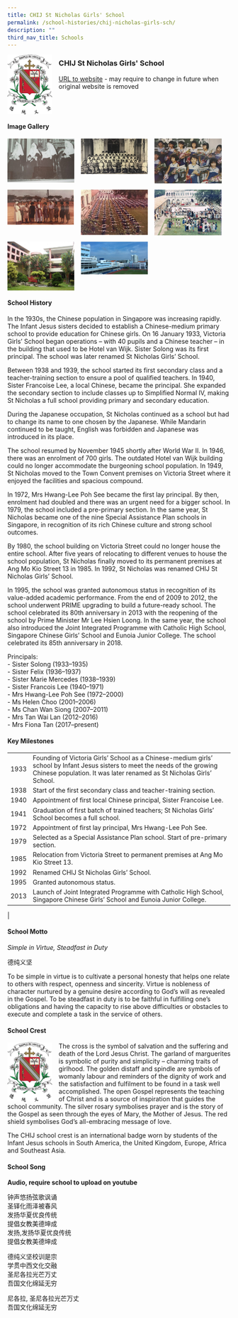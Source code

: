 ```yaml
---
title: CHIJ St Nicholas Girls' School
permalink: /school-histories/chij-nicholas-girls-sch/
description: ""
third_nav_title: Schools
---
```

<img src="/images/chijstnich1.jpg" style="width:20%;margin-right:15px;" align = "left">

### **CHIJ St Nicholas Girls' School**
[URL to website](https://chijstnicholasgirls.moe.edu.sg/) - may require to change in future when original website is removed

<br clear="left">

#### **Image Gallery**

<p><a href="https://staging.d1yxymztqoj7qn.amplifyapp.com/images/chijstnich2.jpg">  
<img src="/images/chijstnich2.jpg" style="width:30%;margin-right:15px;" align = "left">
</a></p>

<p><a href="https://staging.d1yxymztqoj7qn.amplifyapp.com/images/chijstnich3.jpg">  
<img src="/images/chijstnich3.jpg" style="width:30%;margin-right:15px;" align = "left">
</a></p>

<p><a href="https://staging.d1yxymztqoj7qn.amplifyapp.com/images/chijstnich4.jpg">  
<img src="/images/chijstnich4.jpg" style="width:30%;margin-right:15px;" align = "left">
</a></p>

<br clear="left">

<p><a href="https://staging.d1yxymztqoj7qn.amplifyapp.com/images/chijstnich5.jpg">  
<img src="/images/chijstnich5.jpg" style="width:30%;margin-right:15px;" align = "left">
</a></p>

<p><a href="https://staging.d1yxymztqoj7qn.amplifyapp.com/images/chijstnich6.jpg">  
<img src="/images/chijstnich6.jpg" style="width:30%;margin-right:15px;" align = "left">
</a></p>

<p><a href="https://staging.d1yxymztqoj7qn.amplifyapp.com/images/chijstnich7.jpg">  
<img src="/images/chijstnich7.jpg" style="width:30%;margin-right:15px;" align = "left">
</a></p>

<br clear="left">

<p><a href="https://staging.d1yxymztqoj7qn.amplifyapp.com/images/chijstnich8.jpg">  
<img src="/images/chijstnich8.jpg" style="width:30%;margin-right:15px;" align = "left">
</a></p>

<p><a href="https://staging.d1yxymztqoj7qn.amplifyapp.com/images/chijstnich9.jpg">  
<img src="/images/chijstnich9.jpg" style="width:30%;margin-right:15px;" align = "left">
</a></p>

<br clear="left">

#### **School History**
In the 1930s, the Chinese population in Singapore was increasing rapidly. The Infant Jesus sisters decided to establish a Chinese-medium primary school to provide education for Chinese girls. On 16 January 1933, Victoria Girls’ School began operations – with 40 pupils and a Chinese teacher – in the building that used to be Hotel van Wijk. Sister Solong was its first principal. The school was later renamed St Nicholas Girls’ School.

Between 1938 and 1939, the school started its first secondary class and a teacher-training section to ensure a pool of qualified teachers. In 1940, Sister Francoise Lee, a local Chinese, became the principal. She expanded the secondary section to include classes up to Simplified Normal IV, making St Nicholas a full school providing primary and secondary education.

During the Japanese occupation, St Nicholas continued as a school but had to change its name to one chosen by the Japanese. While Mandarin continued to be taught, English was forbidden and Japanese was introduced in its place.

The school resumed by November 1945 shortly after World War II. In 1946, there was an enrolment of 700 girls. The outdated Hotel van Wijk building could no longer accommodate the burgeoning school population. In 1949, St Nicholas moved to the Town Convent premises on Victoria Street where it enjoyed the facilities and spacious compound.

In 1972, Mrs Hwang-Lee Poh See became the first lay principal. By then, enrolment had doubled and there was an urgent need for a bigger school. In 1979, the school included a pre-primary section. In the same year, St Nicholas became one of the nine Special Assistance Plan schools in Singapore, in recognition of its rich Chinese culture and strong school outcomes.

By 1980, the school building on Victoria Street could no longer house the entire school. After five years of relocating to different venues to house the school population, St Nicholas finally moved to its permanent premises at Ang Mo Kio Street 13 in 1985. In 1992, St Nicholas was renamed CHIJ St Nicholas Girls’ School.

In 1995, the school was granted autonomous status in recognition of its value-added academic performance. From the end of 2009 to 2012, the school underwent PRIME upgrading to build a future-ready school. The school celebrated its 80th anniversary in 2013 with the reopening of the school by Prime Minister Mr Lee Hsien Loong. In the same year, the school also introduced the Joint Integrated Programme with Catholic High School, Singapore Chinese Girls’ School and Eunoia Junior College. The school celebrated its 85th anniversary in 2018.

Principals:<br>
\- Sister Solong (1933–1935)<br>
\- Sister Felix (1936–1937)<br>
\- Sister Marie Mercedes (1938–1939)<br>
\- Sister Francois Lee (1940–1971)<br>
\- Mrs Hwang-Lee Poh See (1972–2000)<br>
\- Ms Helen Choo (2001–2006)<br>
\- Ms Chan Wan Siong (2007–2011)<br>
\- Mrs Tan Wai Lan (2012–2016)<br>
\- Mrs Fiona Tan (2017–present)

#### **Key Milestones**

|  |  |
|:---:|---|
| 1933 | Founding of Victoria Girls’ School as a Chinese-medium girls’ school by Infant Jesus sisters to meet the needs of the growing Chinese population. It was later renamed as St Nicholas Girls’ School. |
| 1938 | Start of the first secondary class and teacher-training section. |
| 1940 | Appointment of first local Chinese principal, Sister Francoise Lee. |
| 1941 | Graduation of first batch of trained teachers; St Nicholas Girls’ School becomes a full school. |
| 1972 | Appointment of first lay principal, Mrs Hwang-Lee Poh See. |
| 1979 | Selected as a Special Assistance Plan school. Start of pre-primary section. |
| 1985 | Relocation from Victoria Street to permanent premises at Ang Mo Kio Street 13. |
| 1992 | Renamed CHIJ St Nicholas Girls’ School. |
| 1995 | Granted autonomous status. |
| 2013 | Launch of Joint Integrated Programme with Catholic High School, Singapore Chinese Girls’ School and Eunoia Junior College. |
|

#### **School Motto**
_Simple in Virtue, Steadfast in Duty_

德纯义坚

To be simple in virtue is to cultivate a personal honesty that helps one relate to others with respect, openness and sincerity. Virtue is nobleness of character nurtured by a genuine desire according to God’s will as revealed in the Gospel. To be steadfast in duty is to be faithful in fulfilling one’s obligations and having the capacity to rise above difficulties or obstacles to execute and complete a task in the service of others.

#### **School Crest**
<img src="/images/chijstnich1.jpg" style="width:20%;margin-right:15px;" align = "left">

The cross is the symbol of salvation and the suffering and death of the Lord Jesus Christ. The garland of marguerites is symbolic of purity and simplicity – charming traits of girlhood. The golden distaff and spindle are symbols of womanly labour and reminders of the dignity of work and the satisfaction and fulfilment to be found in a task well accomplished. The open Gospel represents the teaching of Christ and is a source of inspiration that guides the school community. The silver rosary symbolises prayer and is the story of the Gospel as seen through the eyes of Mary, the Mother of Jesus. The red shield symbolises God’s all-embracing message of love.

The CHIJ school crest is an international badge worn by students of the Infant Jesus schools in South America, the United Kingdom, Europe, Africa and Southeast Asia.

#### **School Song**
**Audio, require school to upload on youtube**

钟声悠扬弦歌讽诵<br>
圣铎化雨泽被春风<br>
发扬华夏优良传统<br>
提倡女教美德坤成<br>
发扬,发扬华夏优良传统<br>
提倡女教美德坤成

德纯义坚校训是宗<br>
学贯中西文化交融<br>
圣尼各拉光芒万丈<br>
吾国文化绵延无穷

尼各拉, 圣尼各拉光芒万丈<br>
吾国文化绵延无穷